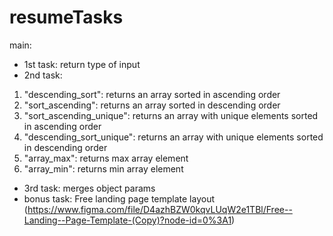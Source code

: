 # resumeTasks

main:
 *   1st task: 
 return type of input
 *  2nd task:
1. "descending_sort": returns an array sorted in ascending order
2. "sort_ascending": returns an array sorted in descending order
3. "sort_аscending_unique": returns an array with unique elements sorted in ascending order
4. "descending_sort_unique": returns an array with unique elements sorted in descending order
5. "array_max": returns max array element
6. "array_min": returns min array element
* 3rd task: merges object params
* bonus task: Free landing page template layout (https://www.figma.com/file/D4azhBZW0kqvLUqW2e1TBl/Free--Landing--Page-Template-(Copy)?node-id=0%3A1)